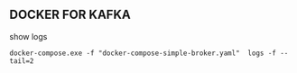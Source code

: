 ## DOCKER FOR KAFKA


 show logs
  
 `docker-compose.exe -f "docker-compose-simple-broker.yaml"  logs -f --tail=2`